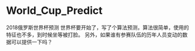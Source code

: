 # World_Cup_Predict
2018俄罗斯世界杯预测
世界杯要开始了，写了个算法预测，算法很简单，使用的特征也不多，到时候坐等被打脸。
另外，如果谁有参赛队伍的历年人员变动的数据可以提供一下吗？

